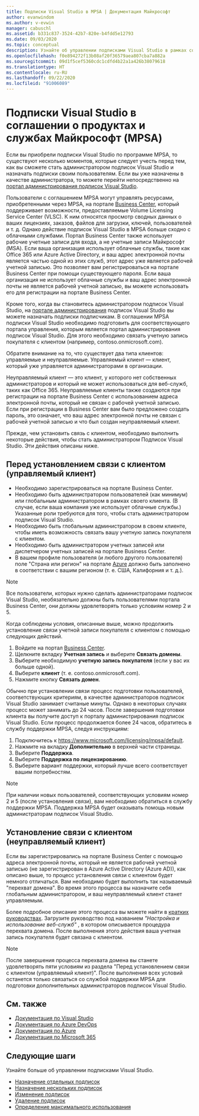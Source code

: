 ```yaml
---
title: Подписки Visual Studio в MPSA | Документация Майкрософт
author: evanwindom
ms.author: v-evwin
manager: cabuschl
ms.assetid: b331c837-3524-42b7-820e-b4fdd5e12793
ms.date: 09/03/2020
ms.topic: conceptual
description: Узнайте об управлении подписками Visual Studio в рамках соглашения о продуктах и службах Майкрософт (MPSA)
ms.openlocfilehash: f0e894272f13b08af20f36579aea807cba7a882a
ms.sourcegitcommit: 09d1f5cef5360cdc1cdfd4b22a1a426b38079618
ms.translationtype: HT
ms.contentlocale: ru-RU
ms.lasthandoff: 09/22/2020
ms.locfileid: "91006089"
---
```

# <a name="visual-studio-subscriptions-in-a-microsoft-products-and-services-agreement-mpsa"></a>Подписки Visual Studio в соглашении о продуктах и службах Майкрософт (MPSA)
Если вы приобрели подписки Visual Studio по программе MPSA, то существуют несколько моментов, которые следует учесть перед тем, как вы сможете стать администратором подписок Visual Studio и назначать подписки своим пользователям. Если вы уже назначены в качестве администратора, то можете перейти непосредственно на [портал администрирования подписок Visual Studio](https://manage.visualstudio.com/).

Пользователи с соглашением MPSA могут управлять ресурсами, приобретенными через MPSA, на портале [Business Center](https://businessaccount.microsoft.com/Customer), который поддерживает возможности, предоставляемые Volume Licensing Service Center (VLSC). К ним относятся просмотр сводных данных о ваших лицензиях, заказов, файлов для загрузки, ключей, пользователей и т. д. Однако действие подписок Visual Studio в MPSA больше сходно с облачными службами. Портал Business Center также использует рабочие учетные записи для входа, а не учетные записи Майкрософт (MSA). Если ваша организация использует облачные службы, такие как Office 365 или Azure Active Directory, и ваш адрес электронной почты является частью одной из этих служб, этот адрес уже является рабочей учетной записью. Это позволяет вам регистрироваться на портале Business Center при помощи существующего пароля. Если ваша организация не использует облачные службы и ваш адрес электронной почты не является рабочей учетной записью, вы можете использовать его для регистрации на портале Business Center.

Кроме того, когда вы становитесь администратором подписок Visual Studio, на [портале администрирования](https://manage.visualstudio.com/) подписок Visual Studio вы можете назначать подписки подписчикам. В соглашении MPSA подписки Visual Studio необходимо подготовить для соответствующего портала управления, которым является портал администрирования подписок Visual Studio. Для этого необходимо связать учетную запись покупателя с клиентом (например, contoso.onmicrosoft.com).

Обратите внимание на то, что существует два типа клиентов: управляемые и неуправляемые. Управляемый клиент — клиент, который уже управляется администраторами в организации.

Неуправляемый клиент — это клиент, у которого нет собственных администраторов и который не может использоваться для веб-служб, таких как Office 365. Неуправляемые клиенты также создаются при регистрации на портале Business Center с использованием адреса электронной почты, который не связан с рабочей учетной записью. Если при регистрации в Business Center вам было предложено создать пароль, это означает, что ваш адрес электронной почты не связан с рабочей учетной записью и что был создан неуправляемый клиент.

Прежде, чем установить связь с клиентом, необходимо выполнить некоторые действия, чтобы стать администратором Подписок Visual Studio. Эти действия описаны ниже.

## <a name="pre-tenant-association-managed-tenant"></a>Перед установлением связи с клиентом (управляемый клиент)
- Необходимо зарегистрироваться на портале Business Center.
- Необходимо быть администратором пользователей (как минимум) или глобальным администратором в рамках своего клиента. (В случае, если ваша компания уже использует облачные службы.) Указанные роли требуются для того, чтобы стать администратором подписок Visual Studio.
- Необходимо быть глобальным администратором в своем клиенте, чтобы иметь возможность связать вашу учетную запись покупателя с клиентом.
- Необходимо быть администратором учетных записей или диспетчером учетных записей на портале Business Center.
- В вашем профиле пользователя (и любого другого пользователя) поле "Страна или регион" на портале [Azure](https://portal.azure.com/) должно быть заполнено в соответствии с вашим регионом (т. е. США, Калифорния и т. д.). 

> [!NOTE]
> Все пользователи, которых нужно сделать администраторами подписок Visual Studio, необязательно должны быть пользователями портала Business Center, они должны удовлетворять только условиям номер 2 и 5.

Когда соблюдены условия, описанные выше, можно продолжить установление связи учетной записи покупателя с клиентом с помощью следующих действий.
1. Войдите на портал [Business Center](https://businessaccount.microsoft.com/Customer).
2. Щелкните вкладку **Учетная запись** и выберите **Связать домены**.
3. Выберите необходимую **учетную запись покупателя** (если у вас их больше одной).
4. Выберите **клиент** (т. е. contoso.onmicrosoft.com).
5. Нажмите кнопку **Связать домен**.

Обычно при установлении связи процесс подготовки пользователей, соответствующих критериям, в качестве администраторов подписок Visual Studio занимает считаные минуты. Однако в некоторых случаях процесс может занимать до 24 часов. После завершения подготовки клиента вы получите доступ к порталу администрирования подписок Visual Studio. Если процесс продолжается более 24 часов, обратитесь в службу поддержки MPSA, следуя инструкциям:
1. Подключитесь к <https://www.microsoft.com/licensing/mpsa/default>.
2. Нажмите на вкладку **Дополнительно** в верхней части страницы. 
3. Выберите **Поддержка**.
4. Выберите **Поддержка по лицензированию**.
5. Выберите вариант поддержки, который лучше всего соответствует вашим потребностям. 

> [!NOTE]
> При наличии новых пользователей, соответствующих условиям номер 2 и 5 (после установления связи), вам необходимо обратиться в службу поддержки MPSA. Поддержка MPSA будет оказывать помощь новым администраторам подписок Visual Studio.

## <a name="tenant-association-unmanaged"></a>Установление связи с клиентом (неуправляемый клиент)
Если вы зарегистрировались на портале Business Center с помощью адреса электронной почты, который не является рабочей учетной записью (не зарегистрирован в Azure Active Directory (Azure AD)), как описано выше, то процесс установления связи с клиентом будет немного отличаться. Вам необходимо будет выполнить так называемый "перехват домена". Во время этого процесса вы назначите себя глобальным администратором, и ваш неуправляемый клиент станет управляемым.

Более подробное описание этого процесса вы можете найти в [кратких руководствах](https://www.microsoft.com/Licensing/existing-customer/business-center-training-and-resources.aspx). Загрузите руководство под названием *"Настройка и использование веб-служб"* , в котором описывается процедура перехвата домена. После выполнения этого действия ваша учетная запись покупателя будет связана с клиентом.

> [!NOTE]
> После завершения процесса перехвата домена вы станете удовлетворять пяти условиям из раздела "Перед установлением связи с клиентом (управляемый клиент)". После выполнения всех условий останется только связаться со службой поддержки MPSA для подготовки дополнительных администраторов подписок Visual Studio.

## <a name="see-also"></a>См. также
- [Документация по Visual Studio](/visualstudio/)
- [Документация по Azure DevOps](/azure/devops/)
- [Документация по Azure](/azure/)
- [Документация по Microsoft 365](/microsoft-365/)

## <a name="next-steps"></a>Следующие шаги
Узнайте больше об управлении подписками Visual Studio.
- [Назначение отдельных подписок](assign-license.md)
- [Назначение нескольких подписок](assign-license-bulk.md)
- [Изменение подписок](edit-license.md)
- [Удаление подписок](delete-license.md)
- [Определение максимального использования](maximum-usage.md)
